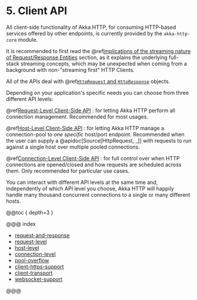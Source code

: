 # 5. Client API

All client-side functionality of Akka HTTP, for consuming HTTP-based services offered by other endpoints, is currently
provided by the `akka-http-core` module.

It is recommended to first read the @ref[Implications of the streaming nature of Request/Response Entities](../implications-of-streaming-http-entity.md) section,
as it explains the underlying full-stack streaming concepts, which may be unexpected when coming
from a background with non-"streaming first" HTTP Clients.

All of the APIs deal with @ref[`HttpRequest` and `HttpResponse`](request-and-response.md) objects.

Depending on your application's specific needs you can choose from three different API levels:

@ref[Request-Level Client-Side API](request-level.md)
: for letting Akka HTTP perform all connection management. Recommended for most usages.

@ref[Host-Level Client-Side API](host-level.md)
: for letting Akka HTTP manage a connection-pool to *one specific* host/port endpoint. Recommended when
  the user can supply a @apidoc[Source[HttpRequest, \_]] with requests to run against a single host
  over multiple pooled connections.

@ref[Connection-Level Client-Side API](connection-level.md)
: for full control over when HTTP connections are opened/closed and how requests are scheduled across them. Only
  recommended for particular use cases.

You can interact with different API levels at the same time and, independently of which API level you choose,
Akka HTTP will happily handle many thousand concurrent connections to a single or many different hosts.

@@toc { depth=3 }

@@@ index

* [request-and-response](request-and-response.md)
* [request-level](request-level.md)
* [host-level](host-level.md)
* [connection-level](connection-level.md)
* [pool-overflow](pool-overflow.md)
* [client-https-support](client-https-support.md)
* [client-transport](client-transport.md)
* [websocket-support](websocket-support.md)

@@@
